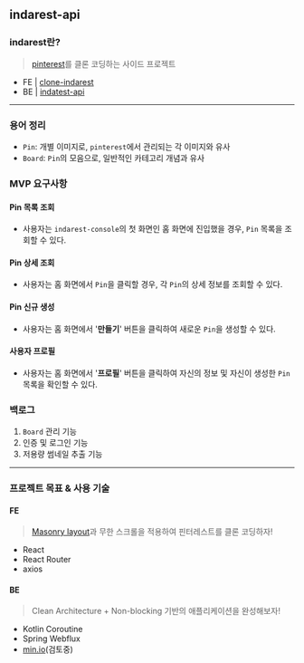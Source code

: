 ## indarest-api    
### indarest란?  
> [pinterest](https://www.pinterest.co.kr/)를 클론 코딩하는 사이드 프로젝트  
- FE | [clone-indarest](https://github.com/mindaaaa/clone-indarest)  
- BE | [indatest-api](https://github.com/injuk/indarest-api)   
---  
### 용어 정리  
- `Pin`: 개별 이미지로, `pinterest`에서 관리되는 각 이미지와 유사  
- `Board`: `Pin`의 모음으로, 일반적인 카테고리 개념과 유사  
### MVP 요구사항  
#### Pin 목록 조회  
- 사용자는 `indarest-console`의 첫 화면인 홈 화면에 진입했을 경우, `Pin` 목록을 조회할 수 있다.  
#### Pin 상세 조회  
- 사용자는 홈 화면에서 `Pin`을 클릭할 경우, 각 `Pin`의 상세 정보를 조회할 수 있다.  
#### Pin 신규 생성  
- 사용자는 홈 화면에서 '**만들기**' 버튼을 클릭하여 새로운 `Pin`을 생성할 수 있다.  
#### 사용자 프로필  
- 사용자는 홈 화면에서 '**프로필**' 버튼을 클릭하여 자신의 정보 및 자신이 생성한 `Pin` 목록을 확인할 수 있다.  
### 백로그  
1. `Board` 관리 기능  
2. 인증 및 로그인 기능  
3. 저용량 썸네일 추출 기능  
  
---  
### 프로젝트 목표 & 사용 기술  
#### FE  
> [Masonry layout](https://developer.mozilla.org/en-US/docs/Web/CSS/CSS_grid_layout/Masonry_layout)과 무한 스크롤을 적용하여 핀터레스트를 클론 코딩하자!  
- React  
- React Router  
- axios  
#### BE  
> Clean Architecture + Non-blocking 기반의 애플리케이션을 완성해보자!  
- Kotlin Coroutine  
- Spring Webflux  
- [min.io](https://min.io/)(검토중)